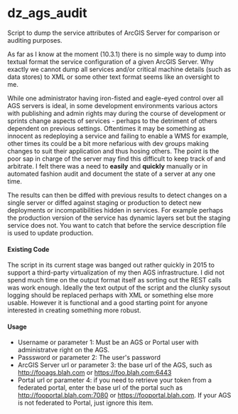# dz_ags_audit
Script to dump the service attributes of ArcGIS Server for comparison or auditing purposes.

As far as I know at the moment (10.3.1) there is no simple way to dump into textual format the service configuration of a given ArcGIS Server.  Why exactly we cannot dump all services and/or critical machine details (such as data stores) to XML or some other text format seems like an oversight to me.

While one administrator having iron-fisted and eagle-eyed control over all AGS servers is ideal, in some development environments various actors with publishing and admin rights may during the course of development or sprints change aspects of services - perhaps to the detriment of others dependent on previous settings.  Oftentimes it may be something as innocent as redeploying a service and failing to enable a WMS for example, other times its could be a bit more nefarious with dev groups making changes to suit their application and thus hosing others.  The point is the poor sap in charge of the server may find this difficult to keep track of and arbitrate.  I felt there was a need to **easily** and **quickly** manually or in automated fashion audit and document the state of a server at any one time. 

The results can then be diffed with previous results to detect changes on a single server or diffed against staging or production to detect new deployments or incompatibilities hidden in services.  For example perhaps the production version of the service has dynamic layers set but the staging service does not.  You want to catch that before the service description file is used to update production.

#### Existing Code
The script in its current stage was banged out rather quickly in 2015 to support a third-party virtualization of my then AGS infrastructure.  I did not spend much time on the output format itself as sorting out the REST calls was work enough.  Ideally the text output of the script and the clunky sysout logging should be replaced perhaps with XML or something else more usable.  However it is functional and a good starting point for anyone interested in creating something more robust.

#### Usage
* Username or parameter 1: Must be an AGS or Portal user with administratve right on the AGS.
* Passsword or parameter 2: The user's password
* ArcGIS Server url or parameter 3: the base url of the AGS, such as http://fooags.blah.com or https://foo.blah.com:6443 
* Portal url or parameter 4: if you need to retrieve your token from a federated portal, enter the base url of the portal such as http://fooportal.blah.com:7080 or https://fooportal.blah.com.  If your AGS is not federated to Portal, just ignore this item.
